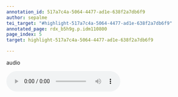 ```yaml
---
annotation_id: 517a7c4a-5064-4477-ad1e-638f2a7db6f9
author: sepalme
tei_target: "#highlight-517a7c4a-5064-4477-ad1e-638f2a7db6f9"
annotated_page: rdx_b5h9g.p.idm110800
page_index: 5
target: highlight-517a7c4a-5064-4477-ad1e-638f2a7db6f9

---
```

audio


<audio controls="controls">
<source src="http://www.stephaniequinn.com/Music/Allegro%20from%20Duet%20in%20C%20Major.mp3" type="audio/mpeg" />
</audio>

